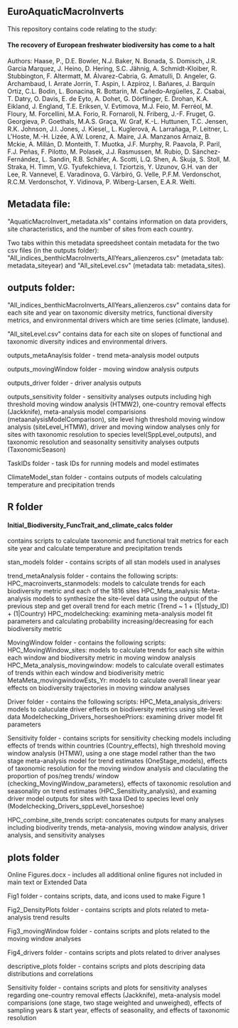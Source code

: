 ## EuroAquaticMacroInverts
This repository contains code relating to the study:

#### **The recovery of European freshwater biodiversity has come to a halt** 

Authors:
Haase, P., D.E. Bowler, N.J. Baker, N. Bonada, S. Domisch, J.R. Garcia Marquez, J. Heino, D. Hering, S.C. Jähnig, A. Schmidt-Kloiber, R. Stubbington, F. Altermatt, M. Álvarez-Cabria, G. Amatulli, D. Angeler, G. Archambaud, I. Arrate Jorrín, T. Aspin, I. Azpiroz, I. Bañares, J. Barquín Ortiz, C.L. Bodin, L. Bonacina, R. Bottarin, M. Cañedo-Argüelles, Z. Csabai, T. Datry, O. Davis, E. de Eyto, A. Dohet, G. Dörflinger, E. Drohan, K.A. Eikland, J. England, T.E. Eriksen, V. Evtimova, M.J. Feio, M. Ferréol, M. Floury, M. Forcellini, M.A. Forio, R. Fornaroli, N. Friberg, J.-F. Fruget, G. Georgieva, P. Goethals, M.A.S. Graça, W. Graf, K.-L. Huttunen, T.C.  Jensen, R.K. Johnson, J.I. Jones, J. Kiesel,, L. Kuglerová, A. Larrañaga, P. Leitner, L. L'Hoste, M.-H. Lizée, A.W. Lorenz, A. Maire, J.A. Manzanos Arnaiz, B. Mckie, A. Millán, D. Monteith, T. Muotka, J.F. Murphy, R. Paavola, P. Paril, F.J. Peñas, F. Pilotto, M. Polasek, J.J. Rasmussen, M. Rubio, D. Sánchez-Fernández, L. Sandin, R.B. Schäfer, A. Scotti, L.Q. Shen, A. Skuja, S. Stoll, M. Straka, H. Timm, V.G. Tyufekchieva, I. Tziortzis, Y. Uzunov, G.H. van der Lee, R. Vannevel, E. Varadinova, G. Várbíró, G. Velle, P.F.M. Verdonschot, R.C.M. Verdonschot, Y. Vidinova, P. Wiberg-Larsen, E.A.R. Welti. 

## Metadata file:

"AquaticMacroInvert_metadata.xls" contains information on data providers, site characteristics, and the number of sites from each country. 

Two tabs within this metadata spreedsheet contain metadata for the two csv files (in the outputs folder):
"All_indices_benthicMacroInverts_AllYears_alienzeros.csv" (metadata tab: metadata_siteyear) and 
"All_siteLevel.csv" (metadata tab: metadata_sites).


## outputs folder:

"All_indices_benthicMacroInverts_AllYears_alienzeros.csv" contains data for each site and year on taxonomic diversity metrics, functional diversity metrics, and environmental drivers which are time series (climate, landuse).

"All_siteLevel.csv" contains data for each site on slopes of functional and taxonomic diversity indices and environmental drivers.

outputs_metaAnaylsis folder - trend meta-analysis model outputs

outputs_movingWindow folder - moving window analysis outputs

outputs_driver folder - driver analysis outputs 

outputs_sensitivity folder - sensitivity analyses outputs including high threshold moving window analysis (HTMW2), one-country removal effects (Jackknife), meta-analysis model comparisions (metaanalysisModelComparison), site level high threshold moving window analysis (siteLevel_HTMW), driver and moving window analyses only for sites with taxonomic resolution to species level(SppLevel_outputs), and taxonomic resolution and seasonality sensitivity analyses outputs (TaxonomicSeason)

TaskIDs folder - task IDs for running models and model estimates

ClimateModel_stan folder - contains outputs of models calculating temperature and precipitation trends


## R folder

#### Initial_Biodiversity_FuncTrait_and_climate_calcs folder
contains scripts to calculate taxonomic and functional trait metrics for each site year and calculate temperature and precipitation trends

stan_models folder - 
contains scripts of all stan models used in analyses

trend_metaAnalysis folder - 
contains the following scripts:
HPC_macroinverts_stanmodels: models to calculate trends for each biodiversity metric and each of the 1816 sites
HPC_Meta_analysis: Meta-analysis models to synthesize the site-level data using the output of the previous step and get overall trend for each metric (Trend ~ 1 + (1|study_ID) + (1|Country)
HPC_modelchecking: examining meta-analysis model fit parameters and calculating probability increasing/decreasing for each biodiversity metric

MovingWindow folder - 
contains the following scripts:
HPC_MovingWindow_sites: models to calculate trends for each site within each window and biodiversity metric in moving window analysis
HPC_Meta_analysis_movingwindow: models to calculate overall estimates of trends within each window and biodiverisity metric
MetaMeta_movingwindowEsts_Yr: models to calculate overall linear year effects on biodiversity trajectories in moving window analyses

Driver folder - 
contains the following scripts:
HPC_Meta_analysis_drivers: models to caluculate driver effects on biodiversity metrics using site-level data
Modelchecking_Drivers_horseshoePriors: examining driver model fit parameters

Sensitivity folder - contains scripts for sensitivity checking models including effects of trends within countries (Country_effects), high threshold moving window analysis (HTMW), using a one stage model rather than the two stage meta-analysis model for trend estimates (OneStage_models), effects of taxonomic resolution for the moving window analysis and claculating the proportion of pos/neg trends/ window (checking_MovingWindow_parameters), effects of taxonomic resolution and seasonality on trend estimates (HPC_Sensitivity_analysis), and examing driver model outputs for sites with taxa IDed to species level only (Modelchecking_Drivers_sppLevel_horseshoe)

HPC_combine_site_trends script: concatenates outputs for many analyses including biodiverity trends, meta-analysis, moving window analysis, driver analysis, and sensitivity analyses


## plots folder

Online Figures.docx - includes all additional online figures not included in main text or Extended Data

Fig1 folder - contains scripts, data, and icons used to make Figure 1

Fig2_DensityPlots folder - contains scripts and plots related to meta-analysis trend results

Fig3_movingWindow folder - contains scripts and plots related to the moving window analyses

Fig4_drivers folder - contains scripts and plots related to driver analyses

descriptive_plots folder - contains scripts and plots descriping data distributions and correlations

Sensitivity folder - contains scripts and plots for sensitivity analyses regarding one-country removal effects (Jackknife), meta-analysis model comparisions (one stage, two stage weighted and unweighed), effects of sampling years & start year, effects of seasonality, and effects of taxonomic resolution





